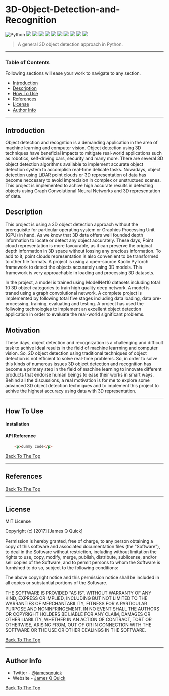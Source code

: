 # 3D-Object-Detection-and-Recognition

![Python](https://img.shields.io/badge/python-v3.7-blue)
<a href="https://docs.python.org/3/library/os.html"><img src="https://img.shields.io/badge/os-orange?style=flat&logo=os"></a>
<a href="https://trimsh.org/trimesh.html"><img src="https://img.shields.io/badge/trimesh-darkblue?style=flat&logo=os"></a>
<a href="https://numpy.org/"><img src="https://img.shields.io/badge/numpy-yellogreen?style=flat&logo=numpy&labelColor=yellogreen"></a>
<a href="https://docs.python.org/3/library/glob.html"><img src="https://img.shields.io/badge/glob-skyblue?style=flat&logo=os"></a>
<a href="https://matplotlib.org/"><img src="https://img.shields.io/badge/matplotlib-lightgreen?style=flat&logo=matplotlib"></a>
<a href="https://www.tensorflow.org/"><img src="https://img.shields.io/badge/tensorflow-white?style=flat&logo=tensorflow&labelColor=white"></a>
<a href="https://keras.io/"><img src="https://img.shields.io/badge/keras-darkred?style=flat&logo=keras&labelColor=darkred"></a>
<a href="https://tqdm.github.io/"><img src="https://img.shields.io/badge/tqdm-purple?style=flat&logo=tqdm&labelColor=purple"></a>
<a href="https://pytorch.org/get-started/locally/"><img src="https://img.shields.io/badge/torch-darkgreen?style=flat&logo=pytorch&labelColor=darkgreen"></a>
<a href="https://kaolin.readthedocs.io/en/latest/"><img src="https://img.shields.io/badge/kaolin-violet?style=flat&logo=kaolin"></a>


> A general 3D object detection approach in Python.

---

### Table of Contents
Following sections will ease your work to navigate to any section.

- [Introduction](#introduction)
- [Description](#description)
- [How To Use](#how-to-use)
- [References](#references)
- [License](#license)
- [Author Info](#author-info)

---

## Introduction

Object detection and recogntion is a demanding application in the area of machine learning and computer vision. Object detection using 3D techniques have beneficial impacts to mitigate real-world applications such as robotics, self-driving cars, security and many more.  There are several 3D object detection algorithms available to implement accurate object detection system to accomplish real-time delicate tasks. Nowadays, object detection using LiDAR point clouds or 3D representation of data has become neccesary to avoid imprecision in complex or unstructued scenes. This project is implemented to achive high accurate results in detecting objects using Graph Convolutional Neural Networks and 3D representation of data.

## Description

This project is using a 3D object detection approach without the prerequisite for particular operating system or Graphics Processing Unit (GPU) in hand. As we know that 3D data offers well founded depth information to locate or detect any object accurately. These days, Point cloud representation is more favourable, as it can preserve the original depth information in 3D space without lossing any precious information. To add to it, point clouds representation is also convenient to be transformed to other file formats. A project is using a open-source Kaolin PyTorch framework to detect the objects accurately using 3D models. This framework is very approachable in loading and processing 3D datasets. 

In the project, a model is trained using ModelNet10 datasets including total 10 3D object categories to train high quality deep network. A model is traned using a graph convolutional network. A complete project is implemented by following total five stages including data loading, data pre-processing, training, evaluating and testing. A project has used the follwoing technologies to implement an excellent object detection application in order to evaluate the real-world significant problems.

## Motivation

These days, object detection and recognization is a challenging and difficult task to achive ideal results in the field of machine learrning and computer vision. So, 2D object detection using traditional techniques of object detection is not efficient to solve real-time problems. So, in order to solve this kinds of numerous issues 3D object detection and recognition has become a primary step in the field of machine learning to innovate different products that endorse human beings to ease their works in smart ways. Behind all the discussions, a real motivation is for me to explore some advanced 3D object detection techniques and to implement this project to achive the highest accuracy using data with 3D representation.

---

## How To Use

#### Installation

#### API Reference

```html
    <p>dummy code</p>
```
[Back To The Top](#read-me-template)

---

## References
[Back To The Top](#read-me-template)

---

## License

MIT License

Copyright (c) [2017] [James Q Quick]

Permission is hereby granted, free of charge, to any person obtaining a copy
of this software and associated documentation files (the "Software"), to deal
in the Software without restriction, including without limitation the rights
to use, copy, modify, merge, publish, distribute, sublicense, and/or sell
copies of the Software, and to permit persons to whom the Software is
furnished to do so, subject to the following conditions:

The above copyright notice and this permission notice shall be included in all
copies or substantial portions of the Software.

THE SOFTWARE IS PROVIDED "AS IS", WITHOUT WARRANTY OF ANY KIND, EXPRESS OR
IMPLIED, INCLUDING BUT NOT LIMITED TO THE WARRANTIES OF MERCHANTABILITY,
FITNESS FOR A PARTICULAR PURPOSE AND NONINFRINGEMENT. IN NO EVENT SHALL THE
AUTHORS OR COPYRIGHT HOLDERS BE LIABLE FOR ANY CLAIM, DAMAGES OR OTHER
LIABILITY, WHETHER IN AN ACTION OF CONTRACT, TORT OR OTHERWISE, ARISING FROM,
OUT OF OR IN CONNECTION WITH THE SOFTWARE OR THE USE OR OTHER DEALINGS IN THE
SOFTWARE.

[Back To The Top](#read-me-template)

---

## Author Info

- Twitter - [@jamesqquick](https://twitter.com/jamesqquick)
- Website - [James Q Quick](https://jamesqquick.com)

[Back To The Top](#read-me-template)


[python-image]: https://img.shields.io/badge/Python-3.6-ff69b4.svg
[python-url]: https://www.python.org/
[pytorch-image]: https://img.shields.io/badge/PyTorch-1.5-2BAF2B.svg
[pytorch-url]: https://pytorch.org/
